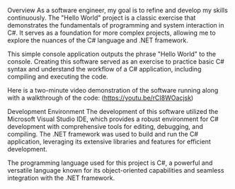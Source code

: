 
Overview
As a software engineer, my goal is to refine and develop my skills continuously. The "Hello World" project is a classic exercise that demonstrates the fundamentals of programming and system interaction in C#. It serves as a foundation for more complex projects, allowing me to explore the nuances of the C# language and .NET framework.

This simple console application outputs the phrase "Hello World" to the console. Creating this software served as an exercise to practice basic C# syntax and understand the workflow of a C# application, including compiling and executing the code.

Here is a two-minute video demonstration of the software running along with a walkthrough of the code:
(https://youtu.be/rCI8WOacjsk)

Development Environment
The development of this software utilized the Microsoft Visual Studio IDE, which provides a robust environment for C# development with comprehensive tools for editing, debugging, and compiling. The .NET framework was used to build and run the C# application, leveraging its extensive libraries and features for efficient development.

The programming language used for this project is C#, a powerful and versatile language known for its object-oriented capabilities and seamless integration with the .NET framework.


